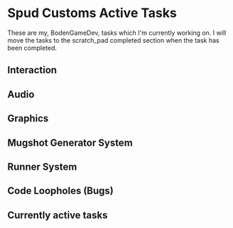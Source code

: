 # Spud Customs Active Tasks
These are my, BodenGameDev, tasks which I'm currently working on.
I will move the tasks to the scratch_pad completed section when the task has been completed.



## Interaction

## Audio

## Graphics

## Mugshot Generator System

## Runner System


## Code Loopholes (Bugs)


## Currently active tasks
